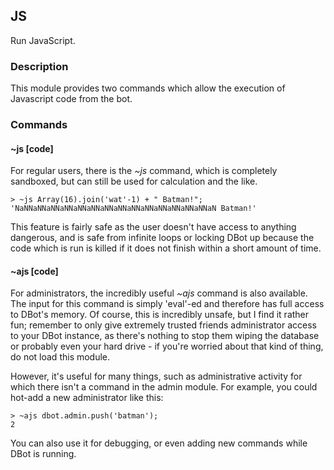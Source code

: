 ## JS

Run JavaScript.

### Description

This module provides two commands which allow the execution of Javascript code
from the bot.

### Commands

#### ~js [code]
For regular users, there is the *~js* command, which is completely sandboxed,
but can still be used for calculation and the like.

    > ~js Array(16).join('wat'-1) + " Batman!";
    'NaNNaNNaNNaNNaNNaNNaNNaNNaNNaNNaNNaNNaNNaNNaN Batman!'

This feature is fairly safe as the user doesn't have access to anything
dangerous, and is safe from infinite loops or locking DBot up because the code
which is run is killed if it does not finish within a short amount of time.

#### ~ajs [code]
For administrators, the incredibly useful *~ajs* command is also available. The
input for this command is simply 'eval'-ed and therefore has full access to
DBot's memory. Of course, this is incredibly unsafe, but I find it rather fun;
remember to only give extremely trusted friends administrator access to your
DBot instance, as there's nothing to stop them wiping the database or probably
even your hard drive - if you're worried about that kind of thing, do not load 
this module.

However, it's useful for many things, such as administrative activity for 
which there isn't a command in the admin module. For example, you could hot-add
a new administrator like this:

    > ~ajs dbot.admin.push('batman');
    2

You can also use it for debugging, or even adding new commands while DBot is
running.
